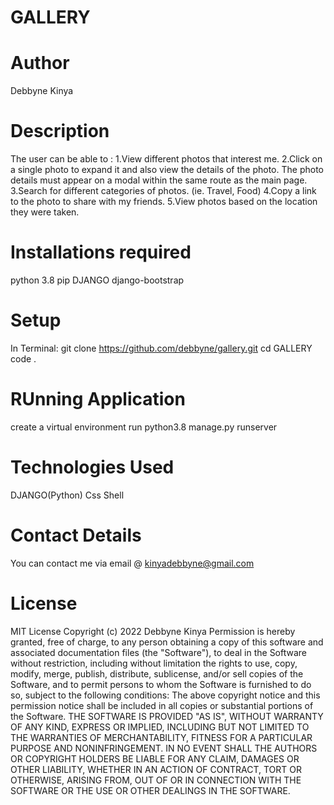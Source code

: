 # GALLERY

# Author
Debbyne Kinya

# Description
The user can be able to :
1.View different photos that interest me.
2.Click on a single photo to expand it and also view the details of the photo. The photo details must appear on a modal within the same route as the main page.
3.Search for different categories of photos. (ie. Travel, Food)
4.Copy a link to the photo to share with my friends.
5.View photos based on the location they were taken.


# Installations required
python 3.8
pip
DJANGO
django-bootstrap


# Setup
In Terminal:
git clone https://github.com/debbyne/gallery.git
 cd GALLERY
 code .
# RUnning Application
create a virtual environment
run python3.8 manage.py runserver
# Technologies Used
DJANGO(Python)
Css
Shell

# Contact Details
You can contact me via email @ kinyadebbyne@gmail.com

# License
MIT License Copyright (c) 2022 Debbyne Kinya Permission is hereby granted, free of charge, to any person obtaining a copy of this software and associated documentation files (the "Software"), to deal in the Software without restriction, including without limitation the rights to use, copy, modify, merge, publish, distribute, sublicense, and/or sell copies of the Software, and to permit persons to whom the Software is furnished to do so, subject to the following conditions: The above copyright notice and this permission notice shall be included in all copies or substantial portions of the Software. THE SOFTWARE IS PROVIDED "AS IS", WITHOUT WARRANTY OF ANY KIND, EXPRESS OR IMPLIED, INCLUDING BUT NOT LIMITED TO THE WARRANTIES OF MERCHANTABILITY, FITNESS FOR A PARTICULAR PURPOSE AND NONINFRINGEMENT. IN NO EVENT SHALL THE AUTHORS OR COPYRIGHT HOLDERS BE LIABLE FOR ANY CLAIM, DAMAGES OR OTHER LIABILITY, WHETHER IN AN ACTION OF CONTRACT, TORT OR OTHERWISE, ARISING FROM, OUT OF OR IN CONNECTION WITH THE SOFTWARE OR THE USE OR OTHER DEALINGS IN THE SOFTWARE.
